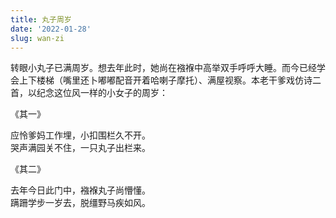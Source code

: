 ```yaml
---
title: 丸子周岁
date: '2022-01-28'
slug: wan-zi
---
```


转眼小丸子已满周岁。想去年此时，她尚在襁褓中高举双手呼呼大睡。而今已经学会上下楼梯（嘴里还卜嘟嘟配音开着哈喇子摩托）、满屋视察。本老干爹戏仿诗二首，以纪念这位风一样的小女子的周岁：

《其一》

应怜爹妈工作埋，小扣围栏久不开。  
哭声满园关不住，一只丸子出栏来。

《其二》

去年今日此门中，襁褓丸子尚懵懂。  
蹒跚学步一岁去，脱缰野马疾如风。

<!--# 丸子妈妈录了一段丸子视察的视频，我看她最后走到了卧室门口，想起来去年在这道门后她刚刚从医院被带回家、在婴儿床上大睡。一年后，就已经走得这么好了。学步快是令人惊喜，只是围栏再也关不住她了。 -->
